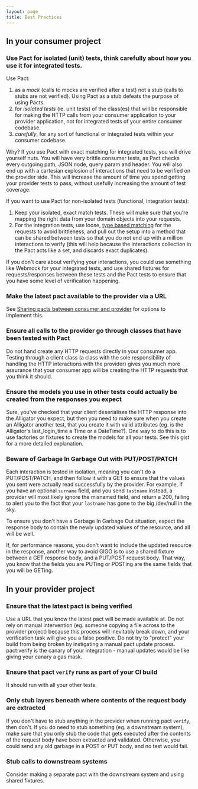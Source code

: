 ```yaml
---
layout: page
title: Best Practices
---
```


## In your consumer project

### Use Pact for isolated (unit) tests, think carefully about how you use it for integrated tests.

Use Pact:

1. as a _mock_ (calls to mocks are verified after a test) not a stub (calls to stubs are not verified). Using Pact as a stub defeats the purpose of using Pacts.
2. for _isolated tests_ (ie. unit tests) of the class(es) that will be responsible for making the HTTP calls from your consumer application to your provider application, not for integrated tests of your entire consumer codebase.
3. _carefully_, for any sort of functional or integrated tests within your consumer codebase.

Why? If you use Pact with exact matching for integrated tests, you will drive yourself nuts. You will have very brittle consumer tests, as Pact checks every outgoing path, JSON node, query param and header. You will also end up with a cartesian explosion of interactions that need to be verified on the provider side. This will increase the amount of time you spend getting your provider tests to pass, without usefully increasing the amount of test coverage.

If you want to use Pact for non-isolated tests (functional, integration tests):

1. Keep your isolated, exact match tests. These will make sure that you're mapping the right data from your domain objects into your requests.
2. For the integration tests, use loose, [type based matching](https://github.com/realestate-com-au/pact/wiki/Regular-expressions-and-type-matching-with-Pact#type-matching) for the requests to avoid brittleness, and pull out the setup into a method that can be shared between tests so that you do not end up with a million interactions to verify (this will help because the interactions collection in the Pact acts like a set, and discards exact duplicates).

If you don't care about verifying your interactions, you could use something like Webmock for your integrated tests, and use shared fixtures for requests/responses between these tests and the Pact tests to ensure that you have some level of verification happening.

### Make the latest pact available to the provider via a URL

See [Sharing pacts between consumer and provider](https://github.com/realestate-com-au/pact/wiki/Sharing-pacts-between-consumer-and-provider) for options to implement this.

### Ensure all calls to the provider go through classes that have been tested with Pact

Do not hand create any HTTP requests directly in your consumer app. Testing through a client class (a class with the sole responsibility of handling the HTTP interactions with the provider) gives you much more assurance that your consumer app will be creating the HTTP requests that you think it should.

### Ensure the models you use in other tests could actually be created from the responses you expect

Sure, you've checked that your client deserialises the HTTP response into the Alligator you expect, but then you need to make sure when you create an Alligator another test, that you create it with valid attributes (eg. is the Alligator's last_login_time a Time or a DateTime?). One way to do this is to use factories or fixtures to create the models for all your tests. See this gist for a more detailed explanation.

### Beware of Garbage In Garbage Out with PUT/POST/PATCH

Each interaction is tested in isolation, meaning you can't do a PUT/POST/PATCH, and then follow it with a GET to ensure that the values you sent were actually read successfully by the provider. For example, if you have an optional `surname` field, and you send `lastname` instead, a provider will most likely ignore the misnamed field, and return a 200, failing to alert you to the fact that your `lastname` has gone to the big /dev/null in the sky.

To ensure you don't have a Garbage In Garbage Out situation, expect the response body to contain the newly updated values of the resource, and all will be well.

If, for performance reasons, you don't want to include the updated resource in the response, another way to avoid GIGO is to use a shared fixture between a GET response body, and a PUT/POST request body. That way, you know that the fields you are PUTing or POSTing are the same fields that you will be GETing.

## In your provider project

### Ensure that the latest pact is being verified

Use a URL that you know the latest pact will be made available at. Do not rely on manual intervention (eg. someone copying a file across to the provider project) because this process will inevitably break down, and your verification task will give you a false positive. Do not try to "protect" your build from being broken by instigating a manual pact update process. pact:verify is the canary of your integration - manual updates would be like giving your canary a gas mask.

### Ensure that pact `verify` runs as part of your CI build

It should run with all your other tests.

### Only stub layers beneath where contents of the request body are extracted

If you don't have to stub anything in the provider when running pact `verify`, then don't. If you do need to stub something (eg. a downstream system), make sure that you only stub the code that gets executed after the contents of the request body have been extracted and validated. Otherwise, you could send any old garbage in a POST or PUT body, and no test would fail.

### Stub calls to downstream systems

Consider making a separate pact with the downstream system and using shared fixtures.
